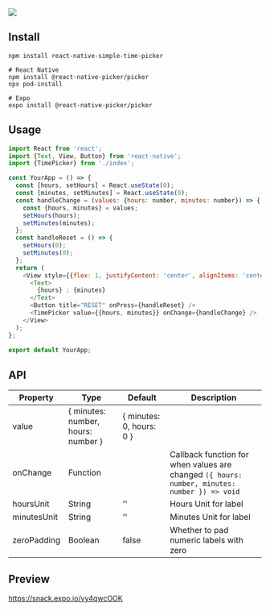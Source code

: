 ![](https://i.imgur.com/z47iHvd.png)

## Install

```
npm install react-native-simple-time-picker

# React Native
npm install @react-native-picker/picker
npx pod-install

# Expo
expo install @react-native-picker/picker
```

## Usage

```javascript
import React from 'react';
import {Text, View, Button} from 'react-native';
import {TimePicker} from './index';

const YourApp = () => {
  const [hours, setHours] = React.useState(0);
  const [minutes, setMinutes] = React.useState(0);
  const handleChange = (values: {hours: number, minutes: number}) => {
    const {hours, minutes} = values;
    setHours(hours);
    setMinutes(minutes);
  };
  const handleReset = () => {
    setHours(0);
    setMinutes(0);
  };
  return (
    <View style={{flex: 1, justifyContent: 'center', alignItems: 'center'}}>
      <Text>
        {hours} : {minutes}
      </Text>
      <Button title="RESET" onPress={handleReset} />
      <TimePicker value={{hours, minutes}} onChange={handleChange} />
    </View>
  );
};

export default YourApp;
```

## API

| Property    | Type                               | Default                  | Description                                                                                  |
| ----------- | ---------------------------------- | ------------------------ | -------------------------------------------------------------------------------------------- |
| value       | { minutes: number, hours: number } | { minutes: 0, hours: 0 } |                                                                                              |
| onChange    | Function                           |                          | Callback function for when values are changed `({ hours: number, minutes: number }) => void` |
| hoursUnit   | String                             | ''                       | Hours Unit for label                                                                         |
| minutesUnit | String                             | ''                       | Minutes Unit for label                                                                       |
| zeroPadding | Boolean                            | false                    | Whether to pad numeric labels with zero                                                      |

## Preview

https://snack.expo.io/vy4qwcOOK
